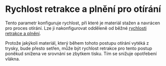 Rychlost retrakce a plnění pro otírání
====
Tento parametr konfiguruje rychlost, při které je materiál stažen a navrácen pro proces otírání. Lze ji nakonfigurovat odděleně od běžné [rychlosti retrakce a plnění](../travel/retraction_speed.md).

Protože jakýkoli materiál, který během tohoto postupu otírání vytéká z trysky, bude přesto setřen, může být rychlost retrakce pro tento postup poněkud snížena ve srovnání se zbytkem tisku. Tím se snižuje opotřebení vlákna.